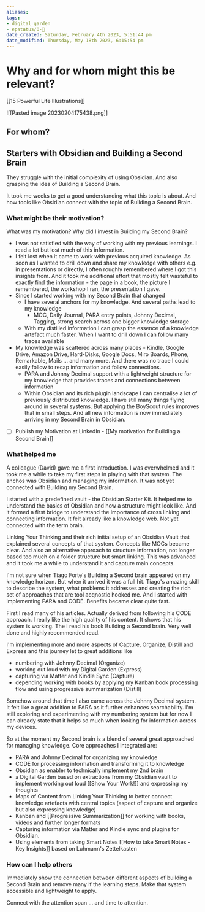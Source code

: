 ```yaml
---
aliases: 
tags: 
- digital_garden
- epstatus/0-🌰
date_created: Saturday, February 4th 2023, 5:51:44 pm
date_modified: Thursday, May 18th 2023, 6:15:54 pm
---
```

# Why and for whom might this be relevant?
[[15 Powerful Life Illustrations]]

![[Pasted image 20230204175438.png]]

## For whom?
## Starters with Obsidian and Building a Second Brain
They struggle with the initial complexity of using Obsidian. And also grasping the idea of Building a Second Brain.

It took me weeks to get a good understanding what this topic is about. And how tools like Obsidian connect with the topic of Building a Second Brain.

### What might be their motivation?
What was my motivation? Why did I invest in Building my Second Brain?
+ I was not satisfied with the way of working with my previous learnings. I read a lot but lost much of this information.
+ I felt lost when it came to work with previous acquired knowledge. As soon as I wanted to drill down and share my knowledge with others e.g. in presentations or directly, I often roughly remembered where I got this insights from. And it took me additional effort that mostly felt wasteful to exactly find the information - the page in a book, the picture I remembered, the workshop I ran, the presentation I gave.
+ Since I started working with my Second Brain that changed
	+ I have several anchors for my knowledge. And several paths lead to my knowledge
		+ MOC, Daily Journal, PARA entry points, Johnny Decimal, Tagging, strong search across one bigger knowledge storage
	+ With my distilled information I can grasp the essence of a knowledge artefact much faster. When I want to drill down I can follow many traces available
+ My knowledge was scattered across many places - Kindle, Google Drive, Amazon Drive, Hard-Disks, Google Docs, Miro Boards, Phone, Remarkable, Mails ... and many more. And there was no trace I could easily follow to recap information and follow connections.
	+ PARA and Johnny Decimal support with a lightweight structure for my knowledge that provides traces and connections between information
	+ Within Obsidian and its rich plugin landscape I can centralise a lot of previously distributed knowledge. I have still many things flying around in several systems. But applying the BoyScout rules improves that in small steps. And all new information is now immediately arriving in my Second Brain in Obsidian.

- [ ] Publish my Motivation at LinkedIn - [[My motivation for Building a Second Brain]]

### What helped me
A colleague (David) gave me a first introduction. I was overwhelmed and it took me a while to take my first steps in playing with that system. The anchos was Obsidian and managing my information. It was not yet connected with Building my Second Brain.

I started with a predefined vault - the Obsidian Starter Kit. It helped me to understand the basics of Obsidian and how a structure might look like. And it formed a first bridge to understand the importance of cross linking and connecting information. It felt already like a knowledge web. Not yet connected with the term brain.

Linking Your Thinking and their rich initial setup of an Obsidian Vault that explained several concepts of that system. Concepts like MOCs became clear. And also an alternative approach to structure information, not longer based too much on a folder structure but smart linking. This was advanced and it took me a while to understand it and capture main concepts. 

I'm not sure when Tiago Forte's Building a Second brain appeared on my knowledge horizon. But when it arrived it was a full hit. Tiago's amazing skill to describe the system, what problems it addresses and creating the rich set of approaches that are tool acqnostic hooked me. And I started with implementing PARA and CODE. Benefits became clear quite fast.

First I read many of his articles. Actually derived from following his CODE approach. I really like the high quality of his content. It shows that his system is working.
The I read his book Building a Second brain. Very well done and highly recommended read.

I'm implementing more and more aspects of Capture, Organize, Distill and Express and this journey let to great additions like
+ numbering with Johnny Decimal (Organize)
+ working out loud with my Digital Garden (Express)
+ capturing via Matter and Kindle Sync (Capture)
+ depending working with books by applying my Kanban book processing flow and using progressive summarization (Distill)

Somehow around that time I also came across the Johnny Decimal system. It felt like a great addition to PARA as it further enhances searchability. I'm still exploring and experimenting with my numbering system but for now I can already state that it helps so much when looking for information across my devices.

So at the moment my Second brain is a blend of several great approached for managing knowledge. Core approaches I integrated are:
+ PARA and Johnny Decimal for organizing my knowledge
+ CODE for processing information and transforming it to knowledge
+ Obsidian as enabler to technically implement my 2nd brain
+ a Digital Garden based on extractions from my Obsidian vault to implement working out loud [[Show Your Work!]] and expressing my thoughts
+ Maps of Content from Linking Your Thinking to better connect knowledge artefacts with central topics (aspect of capture and organize but also expressing knowledge)
+ Kanban and  [[Progressive Summarization]] for working with books, videos and further longer formats
+ Capturing information via Matter and Kindle sync and plugins for Obsidian. 
+ Using elements from taking Smart Notes [[How to take Smart Notes - Key Insights]] based on Luhmann's Zettelkasten

### How can I help others
Immediately show the connection between different aspects of building a Second Brain and remove many if the learning steps. Make that system accessible and lightweight to apply.

Connect with the attention span ... and time to attention.
